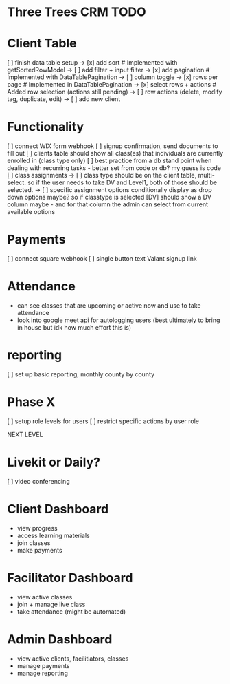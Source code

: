 # Three Trees CRM TODO

# Client Table 
[ ] finish data table setup 
-> [x] add sort                     # Implemented with getSortedRowModel
-> [ ] add filter + input filter
-> [x] add pagination               # Implemented with DataTablePagination
-> [ ] column toggle
-> [x] rows per page               # Implemented in DataTablePagination
-> [x] select rows + actions       # Added row selection (actions still pending)
-> [ ] row actions (delete, modify tag, duplicate, edit)
-> [ ] add new client

# Functionality
[ ] connect WIX form webhook
[ ] signup confirmation, send documents to fill out
[ ] clients table should show all class(es) that individuals are currently enrolled in (class type only)
[ ] best practice from a db stand point when dealing with recurring tasks - better set from code or db? my guess is code 
[ ] class assignments 
-> [ ] class type should be on the client table, multi-select. so if the user needs to take DV and Level1, both of those should be selected. 
-> [ ] specific assignment options conditionally display as drop down options maybe? so if classtype is selected [DV] should show a DV column maybe - and for that column the admin can select from current available options 

# Payments 
[ ] connect square webhook
[ ] single button text Valant signup link

# Attendance 
- can see classes that are upcoming or active now and use to take attendance
- look into google meet api for autologging users (best ultimately to bring in house but idk how much effort this is)

# reporting
[ ] set up basic reporting, monthly county by county

# Phase X
[ ] setup role levels for users 
[ ] restrict specific actions by user role

NEXT LEVEL
# Livekit or Daily? 
[ ] video conferencing 

# Client Dashboard 
- view progress
- access learning materials 
- join classes
- make payments 

# Facilitator Dashboard
- view active classes 
- join + manage live class
- take attendance (might be automated)

# Admin Dashboard
- view active clients, facilitiators, classes
- manage payments 
- manage reporting

